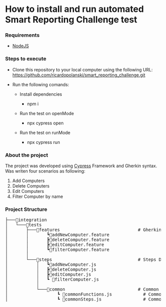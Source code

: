 <H1>How to install and run automated Smart Reporting Challenge test</h1>

<h3>Requirements</h3>

- [NodeJS](https://nodejs.org/en/download/ "NodeJS")

<h3>Steps to execute</h3>

- Clone this repository to your local computer using the following URL: https://github.com/ricardopolanski/smart_reporting_challenge.git
- Run the following comands:

	- Install dependencies
		- npm i

	- Run the test on openMode
		- npx cypress open

	- Run the test on runMode
		- npx cypress run


<h3>About the project</h3>

The project was developed using [Cypress](https://www.npmjs.com/package/cypress "Cypress") Framework and Gherkin syntax.
Was writen four scenarios as following:
  1. Add Computers
  2. Delete Computers
  3. Edit Computers
  4. Filter Computer by name
  
<h3>Project Structure</h3>

<pre>
├───📂integration
│   └───📂tests
│       ├───📂features                              # Gherkin features
│       │       ┗📜addNewComputer.feature  
│       │       ┣📜deleteComputer.feature
│       │       ┣📜editComputer.feature
│       │       ┗📜filterComputer.feature
│       │
│       └───📂steps                                 # Steps Definitions
│           │   ┗📜addNewComputer.js
│           │   ┣📜deleteComputer.js
│           │   ┣📜editComputer.js
│           │   ┗ 📜filterComputer.js
│           │
│           └───📂common                            # Common Steps Definitions
│                   ┗ 📜commonFunctions.js            # Common Functions
│                   ┗ 📜commonSteps.js                # Common Steps
</pre>
